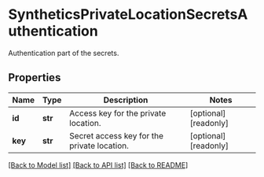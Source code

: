 # SyntheticsPrivateLocationSecretsAuthentication

Authentication part of the secrets.

## Properties

| Name    | Type    | Description                                 | Notes                 |
| ------- | ------- | ------------------------------------------- | --------------------- |
| **id**  | **str** | Access key for the private location.        | [optional] [readonly] |
| **key** | **str** | Secret access key for the private location. | [optional] [readonly] |

[[Back to Model list]](README.md#documentation-for-models) [[Back to API list]](README.md#documentation-for-api-endpoints) [[Back to README]](README.md)
